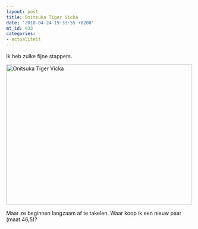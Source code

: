 ```yaml
---
layout: post
title: Onitsuka Tiger Vicka
date: '2010-04-24 19:33:55 +0200'
mt_id: 933
categories:
- actualiteit
---
```

Ik heb zulke fijne stappers.

<img alt="Onitsuka Tiger Vicka" src="{{ site.url }}/images/onitsuka-tiger-2009-february-29.jpg" width="500" height="377" />

Maar ze beginnen langzaam af te takelen. Waar koop ik een nieuw paar (maat 46,5)?
